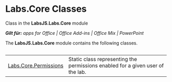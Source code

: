 
# Labs.Core Classes
Class in the  **LabsJS.Labs.Core** module

 _**Gilt für:** apps for Office | Office Add-ins | Office Mix | PowerPoint_

The  **LabsJS.Labs.Core** module contains the following classes.

## 


|||
|:-----|:-----|
|[Labs.Core.Permissions](../../reference/office-mix/labs.core.permissions.md)|Static class representing the permissions enabled for a given user of the lab.|
